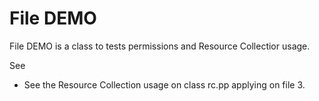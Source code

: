 
# File DEMO 

File DEMO is a class to tests permissions and Resource Collectior usage.

See
* See the Resource Collection usage on class rc.pp applying on file 3.

